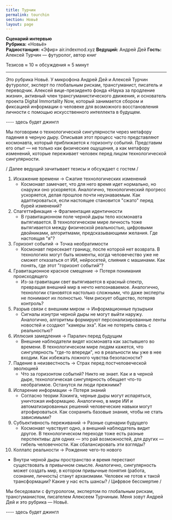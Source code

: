 ```yaml
---
title: Турчин
permalink: tourchin
section: Новьё
layout: page
---
```


**Сценарий интервью**  
**Рубрика:** «Новьё»  
**Радиостанция:** «Эфир» air.indexmod.xyz
**Ведущий:** Андрей Дей
**Гость:** Алексей Турчин — футуролог, автор книг

Тезисов ≈ 10 ≈ обсуждения ≈ 5 минут

---

Это рубрика Новьё. У микрофона Андрей Дей и Алексей Турчин футуролог, эксперт по глобальным рискам, трансгуманист, писатель и переводчик. Алексей вице-президенто фонда «Наука за продление жизни», активный член трансгуманистического движения, и основатель проекта Digital Immortality Now, который занимается сбором и фиксацией информации о человеке для возможного восстановления личности с помощью искусственного интеллекта в будущем.

---- здесь будет джингл

Мы поговорим о технологической сингулярности через метафору падения в черную дыру. Описывая этот процесс часто представляют космонавта, который приближается к горизонту событий. Представим его опыт — не только как физические ощущения, а как  метафору изменений, которые переживает человек перед лицом технологической сингулярности.

/ Далее ведущий зачитывает тезисы и обсуждает с гостем /

1. Искажение времени → Сжатие технологических изменений
    * Космонавт замечает, что для него время идет нормально, но снаружи оно ускоряется. Аналогично, технологический прогресс ускоряется, делая прошлое почти неузнаваемым. Как адаптироваться, если настоящее становится "сжато" перед бурей изменений?
2. Спагеттификация → Фрагментация идентичности
    * В гравитационном поле черной дыры тело космонавта вытягивается. В технологическом мире личность тоже вытягивается между физической реальностью, цифровыми двойниками, алгоритмами, предсказывающими желания. Где настоящая "я"?
3. Горизонт событий → Точка необратимости
    * Космонавт пересекает границу, после которой нет возврата. В технологиях могут быть моменты, когда человечество уже не сможет отказаться от ИИ, нейросетей, слияния с машинами. Как понять, где этот "горизонт событий"?
4. Гравитационное красное смещение → Потеря понимания происходящего
    * Из-за гравитации свет вытягивается в красный спектр, превращая внешний мир в нечто непознаваемое. Аналогично, технологии становятся настолько сложными, что даже эксперты не понимают их полностью. Чем рискует общество, потеряв контроль?
5. Разрыв связи с внешним миром → Информационные пузырьки
    * Сигналы изнутри черной дыры не могут выйти наружу. Аналогично, алгоритмы формируют персонализированные ленты новостей и создают "камеры эха". Как не потерять связь с реальностью?
6. Иллюзия замедления → Паралич перед будущим
    * Внешние наблюдатели видят космонавта как застывшего во времени. В технологическом мире людям кажется, что сингулярность "где-то впереди", но в реальности мы уже в нее входим. Как избежать ложного чувства безопасности?
7. Падение в неизвестность → Страх перед постчеловеческой эволюцией
    * Что за горизонтом событий? Никто не знает. Как и в черной дыре, технологическая сингулярность обещает что-то необратимое. Останутся ли люди прежними?
8. Испарение информации → Потеря знаний
    * Согласно теории Хокинга, черные дыры могут испаряться, уничтожая информацию. Аналогично, в мире ИИ и автоматизированных решений человеческие навыки могут атрофироваться. Как сохранить базовые знания, чтобы не стать зависимыми?
9. Субъективность переживаний → Разные сценарии будущего
    * Космонавт чувствует одно, а внешний наблюдатель видит другое. В технологическом переходе тоже есть разные перспективы: для одних — это рай возможностей, для других — гибель человечности. Как сбалансировать эти взгляды?
10. Коллапс реальности → Рождение чего-то нового
* Внутри черной дыры пространство и время перестают существовать в привычном смысле. Аналогично, сингулярность может создать мир, в котором привычные понятия (работа, сознание, личность) станут архаизмами. Человек не готов к такой трансформации? Какие у нас есть шансы? / Цифрвое бессмертие /

Мы беседовали с футурологом, экспертом по глобальным рискам, трансгуманистом, писателем Алексеем Турчиным. Меня зовут Андрей Дей и это рубрика — Новьё.

---- здесь будет джингл
